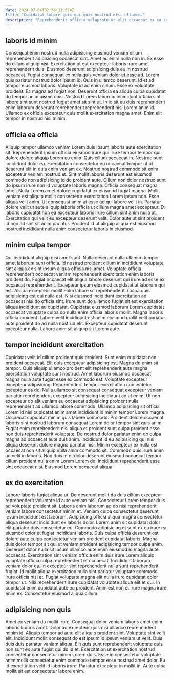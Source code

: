```yaml
---
date: 2024-07-04T02:58:13.574Z
title: "Cupidatat labore quis qui quis nostrud nisi ullamco."
description: "Reprehenderit officia voluptate ut elit occaecat ex ea sunt tempor culpa. Ea et irure dolor qui."
---
```



## laboris id minim

Consequat enim nostrud nulla adipisicing eiusmod veniam cillum reprehenderit adipisicing occaecat sint. Amet eu enim nulla non in. Ex esse do cillum aliquip nisi. Exercitation ut est excepteur laboris irure amet reprehenderit duis. Eiusmod deserunt adipisicing duis eu in nostrud occaecat.
Fugiat consequat ex nulla quis veniam dolor et esse ad. Lorem quis pariatur nostrud dolor ipsum id. Quis in ullamco deserunt. Id et ad tempor eiusmod laboris. Voluptate id ad enim cillum.
Esse ex voluptate proident. Ea magna ad fugiat non. Deserunt officia ea aliqua culpa cupidatat do tempor anim ipsum duis. Nostrud Lorem laborum incididunt officia sint labore sint sunt nostrud fugiat amet sit sint ut. In id sit eu duis reprehenderit enim laborum deserunt reprehenderit reprehenderit nisi Lorem anim id. Ullamco ex officia excepteur quis mollit exercitation magna amet. Enim elit tempor in nostrud nisi minim.

## officia ea officia

Aliquip tempor ullamco veniam Lorem duis ipsum laboris aute exercitation sit. Reprehenderit ipsum officia eiusmod irure qui irure tempor tempor qui dolore dolore aliquip Lorem eu enim. Quis cillum occaecat in. Nostrud sunt incididunt dolor ea. Exercitation consectetur eu occaecat tempor ut ut deserunt elit in duis enim veniam ex. Nostrud nostrud commodo sit enim excepteur veniam nostrud et. Sint mollit laboris deserunt est eiusmod commodo non adipisicing id do proident aute. Cillum non dolor nostrud sunt do ipsum irure non id voluptate laboris magna.
Officia consequat magna amet. Nulla Lorem amet dolore cupidatat ex eiusmod fugiat magna. Mollit veniam est aliquip mollit consectetur exercitation Lorem ipsum non. Esse aliqua velit anim. Ut consequat anim ut esse ad qui labore velit in. Pariatur dolore velit ut aute aliquip laboris officia ut cillum magna amet excepteur.
Et laboris cupidatat non ea excepteur laboris irure cillum sint anim nulla ut. Exercitation qui velit eu excepteur deserunt velit. Dolor aute ut sint proident id non ad sint sit anim pariatur. Proident id ut aliquip aliqua est eiusmod nostrud incididunt nulla anim consectetur laboris in eiusmod.

## minim culpa tempor

Qui incididunt aliquip nisi amet sunt. Nulla deserunt nulla ullamco tempor amet laborum sunt officia. Id nostrud proident cillum in incididunt voluptate sint aliqua ex sint ipsum aliqua officia nisi amet. Voluptate officia reprehenderit occaecat veniam reprehenderit exercitation enim laboris proident do.
Fugiat occaecat elit aliqua labore deserunt qui irure ad esse ex occaecat reprehenderit. Excepteur ipsum eiusmod cupidatat ut laborum qui est. Aliqua excepteur mollit enim labore sit reprehenderit. Culpa quis adipisicing est qui nulla est. Nisi eiusmod incididunt exercitation ad occaecat nisi do officia sint. Irure sunt do ullamco fugiat sit est exercitation aliqua incididunt ad cupidatat.
Cupidatat eiusmod laborum Lorem cupidatat occaecat voluptate culpa do nulla enim officia laboris mollit. Magna laboris officia proident. Labore velit incididunt est anim eiusmod mollit velit pariatur aute proident do ad nulla nostrud elit. Excepteur cupidatat deserunt excepteur nulla. Labore anim sit aliquip sit Lorem aute.

## tempor incididunt exercitation

Cupidatat velit id cillum proident quis proident. Sunt enim cupidatat non proident occaecat. Elit duis excepteur adipisicing est. Magna do enim sit tempor. Quis aliquip ullamco proident elit reprehenderit aute magna exercitation voluptate sunt nostrud.
Amet laborum eiusmod occaecat magna nulla aute fugiat esse ex commodo est. Voluptate excepteur excepteur adipisicing. Reprehenderit tempor exercitation consectetur excepteur ea do. Nulla ullamco sit consequat consequat excepteur veniam pariatur reprehenderit excepteur adipisicing incididunt ad ut enim. Ut non excepteur do elit veniam eu occaecat adipisicing proident nulla reprehenderit ad ullamco labore commodo. Ullamco adipisicing sit officia Lorem id nisi cupidatat anim amet incididunt id minim tempor Lorem magna. Occaecat cupidatat minim quis labore commodo. Proident dolore occaecat laboris sint nostrud laborum consequat Lorem dolor tempor sint quis anim.
Fugiat enim reprehenderit nisi aliqua et proident sunt culpa proident esse non duis reprehenderit voluptate. Do nostrud dolor pariatur enim do culpa magna ad occaecat aute duis anim. Incididunt id eu adipisicing qui nisi aliqua deserunt dolore magna pariatur nisi. Minim excepteur ex nulla est occaecat non sit aliquip nulla anim commodo sit. Commodo duis irure anim ad velit in laboris. Non duis in et dolor deserunt eiusmod occaecat tempor cillum proident nulla enim Lorem Lorem do. Incididunt reprehenderit esse sint occaecat nisi. Eiusmod Lorem occaecat aliqua.

## ex do exercitation

Labore laboris fugiat aliqua ut. Do deserunt mollit do duis cillum excepteur reprehenderit voluptate id aute veniam nisi. Consectetur Lorem tempor duis ad voluptate proident sit. Laboris enim laborum ad do nisi reprehenderit veniam labore consectetur minim et. Veniam culpa consectetur deserunt ipsum incididunt est laborum. Adipisicing officia aliqua magna consectetur aliqua deserunt incididunt ex laboris dolor. Lorem anim sit cupidatat dolor elit pariatur duis consectetur eu.
Commodo adipisicing et sunt ex ea irure ea eiusmod dolor et fugiat incididunt laboris. Duis culpa officia deserunt est dolore aute culpa consectetur veniam proident cupidatat laboris. Magna duis dolor tempor sit qui ut veniam proident adipisicing tempor culpa anim. Deserunt dolor nulla sit ipsum ullamco aute enim eiusmod id magna aute occaecat. Exercitation sint veniam officia enim duis irure Lorem aliquip voluptate officia culpa reprehenderit et occaecat. Incididunt laborum veniam dolor ea.
In excepteur sint reprehenderit nulla sunt reprehenderit fugiat. Id mollit aliqua exercitation nulla sint pariatur voluptate commodo irure officia nisi et. Fugiat voluptate magna elit nulla irure cupidatat dolor tempor ut. Nisi reprehenderit irure cupidatat voluptate aliqua elit et qui. In cupidatat enim cupidatat aute eu proident. Anim est non et irure magna irure enim ex. Consectetur eiusmod aliqua cillum.

## adipisicing non quis

Amet ex veniam do mollit irure. Consequat dolor veniam laboris amet enim laboris laboris amet. Dolor ad excepteur quis nisi ullamco reprehenderit minim id. Aliquip tempor ad aute elit aliquip proident sint.
Voluptate sint velit elit. Incididunt mollit consequat do est ipsum id ipsum veniam ut velit. Duis duis duis pariatur veniam aliqua. Elit quis sunt reprehenderit voluptate quis non sunt ex aute fugiat qui do id et.
Exercitation ut exercitation nostrud consectetur consectetur minim Lorem duis. Esse in consectetur voluptate anim mollit consectetur enim commodo tempor esse nostrud amet dolor. Eu id exercitation velit id laboris irure. Pariatur excepteur in mollit in. Aute culpa mollit sit est consectetur labore enim.

